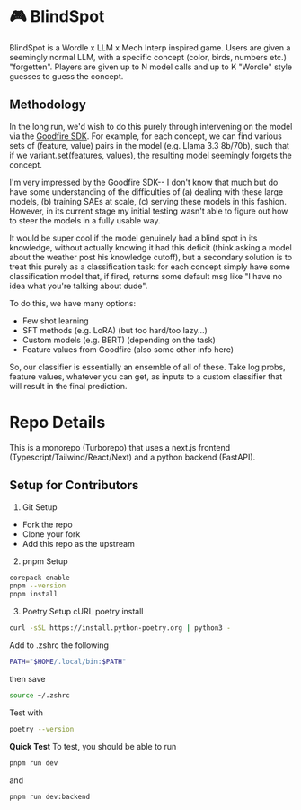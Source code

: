 # 🎮 BlindSpot

BlindSpot is a Wordle x LLM x Mech Interp inspired game. Users are given a seemingly normal LLM, with a specific concept (color, birds, numbers etc.) "forgetten". Players are given up to N model calls and up to K "Wordle" style guesses to guess the concept. 

## Methodology 
In the long run, we'd wish to do this purely through intervening on the model via the [Goodfire SDK](https://docs.goodfire.ai/quickstart#advanced-look-at-a-features-nearest-neighbors). For example, for each concept, we can find various sets of (feature, value) pairs in the model (e.g. Llama 3.3 8b/70b), such that if we variant.set(features, values), the resulting model seemingly forgets the concept. 

I'm very impressed by the Goodfire SDK-- I don't know that much but do have some understanding of the difficulties of (a) dealing with these large models, (b) training SAEs at scale, (c) serving these models in this fashion. However, in its current stage my initial testing wasn't able to figure out how to steer the models in a fully usable way.

It would be super cool if the model genuinely had a blind spot in its knowledge, without actually knowing it had this deficit (think asking a model about the weather post his knowledge cutoff), but a secondary solution is to treat this purely as a classification task: for each concept simply have some classification model that, if fired, returns some default msg like "I have no idea what you're talking about dude".

To do this, we have many options:
- Few shot learning 
- SFT methods (e.g. LoRA) (but too hard/too lazy...)
- Custom models (e.g. BERT) (depending on the task)
- Feature values from Goodfire (also some other info here)

So, our classifier is essentially an ensemble of all of these. Take log probs, feature values, whatever you can get, as inputs to a custom classifier that will result in the final prediction. 

# Repo Details

This is a monorepo (Turborepo) that uses a next.js frontend (Typescript/Tailwind/React/Next) and a python backend (FastAPI).

## Setup for Contributors 
1. Git Setup
- Fork the repo
- Clone your fork 
- Add this repo as the upstream 
2. pnpm Setup
```bash
corepack enable 
pnpm --version 
pnpm install
```
3. Poetry Setup
cURL poetry install
```bash
curl -sSL https://install.python-poetry.org | python3 -
```
Add to .zshrc the following 
```bash 
PATH="$HOME/.local/bin:$PATH"
```
then save
```bash 
source ~/.zshrc
```
Test with
```bash
poetry --version
```
**Quick Test**
To test, you should be able to run
```bash
pnpm run dev
```
and 
```bash
pnpm run dev:backend
```